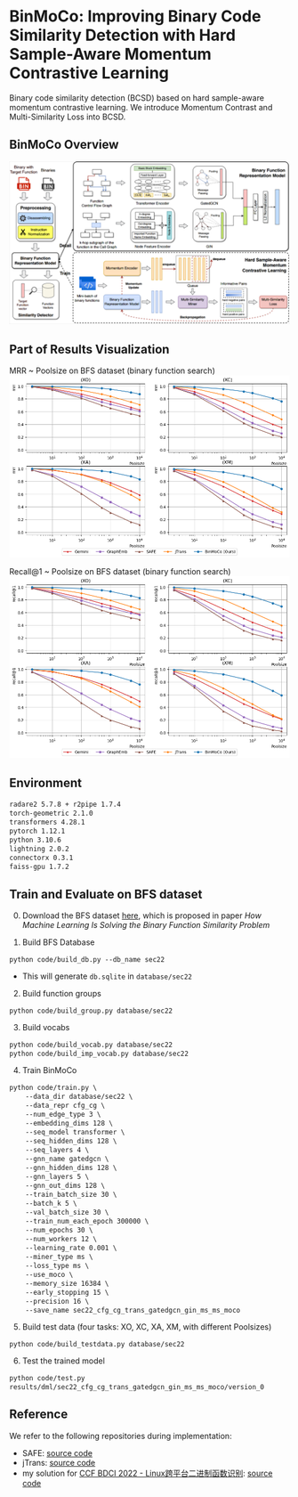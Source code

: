 # BinMoCo: Improving Binary Code Similarity Detection with Hard Sample-Aware Momentum Contrastive Learning
Binary code similarity detection (BCSD) based on hard sample-aware momentum contrastive learning. We introduce Momentum Contrast and Multi-Similarity Loss into BCSD.

## BinMoCo Overview
![](images/BinMoCo.png)
## Part of Results Visualization
MRR ~ Poolsize on BFS dataset (binary function search)
![](images/poolsize_comparison_on_sec22_on_mrr.png)

Recall@1 ~ Poolsize on BFS dataset (binary function search)
![](images/poolsize_comparison_on_sec22_on_recall%401.png)


## Environment
```
radare2 5.7.8 + r2pipe 1.7.4
torch-geometric 2.1.0
transformers 4.28.1
pytorch 1.12.1
python 3.10.6
lightning 2.0.2
connectorx 0.3.1
faiss-gpu 1.7.2
```

## Train and Evaluate on BFS dataset

0. Download the BFS dataset [here]((https://drive.google.com/drive/folders/1uqZb0geb4CgDe9XEczZhNcyfBQM1TusG)), which is proposed in paper *How Machine Learning Is Solving the Binary Function Similarity Problem*


1. Build BFS Database

```
python code/build_db.py --db_name sec22
```

- This will generate `db.sqlite` in `database/sec22`

2. Build function groups

```
python code/build_group.py database/sec22
```

3. Build vocabs

```
python code/build_vocab.py database/sec22
python code/build_imp_vocab.py database/sec22
```

4. Train BinMoCo

```
python code/train.py \
    --data_dir database/sec22 \
    --data_repr cfg_cg \
    --num_edge_type 3 \
    --embedding_dims 128 \
    --seq_model transformer \
    --seq_hidden_dims 128 \
    --seq_layers 4 \
    --gnn_name gatedgcn \
    --gnn_hidden_dims 128 \
    --gnn_layers 5 \
    --gnn_out_dims 128 \
    --train_batch_size 30 \
    --batch_k 5 \
    --val_batch_size 30 \
    --train_num_each_epoch 300000 \
    --num_epochs 30 \
    --num_workers 12 \
    --learning_rate 0.001 \
    --miner_type ms \
    --loss_type ms \
    --use_moco \
    --memory_size 16384 \
    --early_stopping 15 \
    --precision 16 \
    --save_name sec22_cfg_cg_trans_gatedgcn_gin_ms_ms_moco
```

5. Build test data (four tasks: XO, XC, XA, XM, with different Poolsizes)

```
python code/build_testdata.py database/sec22
```

6. Test the trained model

```
python code/test.py results/dml/sec22_cfg_cg_trans_gatedgcn_gin_ms_ms_moco/version_0
```


## Reference
We refer to the following repositories during implementation:

- SAFE: [source code](https://github.com/gadiluna/SAFE)
- jTrans: [source code](https://github.com/vul337/jTrans)
- my solution for [CCF BDCI 2022 - Linux跨平台二进制函数识别](https://datafountain.cn/competitions/593): [source code](https://github.com/Bowen-n/bcsd_ms)

